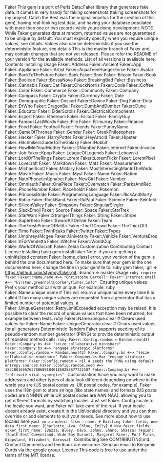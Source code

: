 Faker This gem is a port of Perls Data::Faker library that generates fake data. It comes in very handy for taking screenshots (taking screenshots for my project, Catch the Best was the original impetus for the creation of this gem), having real-looking test data, and having your database populated with more than one or two records while youre doing development. NOTE While Faker generates data at random, returned values are not guaranteed to be unique by default. You must explicity specify when you require unique values, see details. Values also can be deterministic if you use the deterministic feature, see details This is the master branch of Faker and may contain changes that are not yet released. Please refer the README of your version for the available methods. List of all versions is available here. Contents Installing Usage Faker::Address Faker::Ancient Faker::App Faker::Appliance Faker::Artist Faker::AquaTeenHungerForce Faker::Avatar Faker::BackToTheFuture Faker::Bank Faker::Beer Faker::Bitcoin Faker::Book Faker::Boolean Faker::BossaNova Faker::BreakingBad Faker::Business Faker::Cannabis Faker::Cat Faker::ChuckNorris Faker::Code Faker::Coffee Faker::Color Faker::Commerce Faker::Community Faker::Company Faker::Compass Faker::Crypto Faker::Currency Faker::Date Faker::Demographic Faker::Dessert Faker::Device Faker::Dog Faker::Dota Faker::DrWho Faker::DragonBall Faker::DumbAndDumber Faker::Dune Faker::Educator Faker::ElderScrolls Faker::ElectricalComponents Faker::Esport Faker::Ethereum Faker::Fallout Faker::FamilyGuy Faker::FamousLastWords Faker::File Faker::Fillmurray Faker::Finance Faker::Food Faker::Football Faker::Friends Faker::FunnyName Faker::GameOfThrones Faker::Gender Faker::GreekPhilosophers Faker::Hacker Faker::HarryPotter Faker::HeyArnold Faker::Hipster Faker::HitchhikersGuideToTheGalaxy Faker::Hobbit Faker::HowIMetYourMother Faker::IDNumber Faker::Internet Faker::Invoice Faker::Job Faker::Kpop Faker::LeagueOfLegends Faker::Lebowski Faker::LordOfTheRings Faker::Lorem Faker::LoremFlickr Faker::LoremPixel Faker::Lovecraft Faker::Markdown Faker::Matz Faker::Measurement Faker::MichaelScott Faker::Military Faker::MostInterestingManInTheWorld Faker::Movie Faker::Music Faker::Myst Faker::Name Faker::Nation Faker::NatoPhoneticAlphabet Faker::NewGirl Faker::Number Faker::Omniauth Faker::OnePiece Faker::Overwatch Faker::ParksAndRec Faker::PhoneNumber Faker::Placeholdit Faker::Pokemon Faker::PrincessBride Faker::ProgrammingLanguage Faker::RickAndMorty Faker::Robin Faker::RockBand Faker::RuPaul Faker::Science Faker::Seinfeld Faker::SiliconValley Faker::Simpsons Faker::SingularSiegler Faker::SlackEmoji Faker::Source Faker::Space Faker::StarTrek Faker::StarWars Faker::StrangerThings Faker::String Faker::Stripe Faker::Superhero Faker::SwordArtOnline Faker::Team Faker::TheFreshPrinceOfBelAir Faker::TheITCrowd Faker::TheThickOfIt Faker::Time Faker::TwinPeaks Faker::Twitter Faker::Types Faker::UmphreysMcgee Faker::University Faker::Vehicle Faker::VentureBros Faker::VForVendetta Faker::Witcher Faker::WorldCup Faker::WorldOfWarcraft Faker::Zelda Customization Contributing Contact License Installing bash gem install faker Note: if you are getting a uninitialized constant Faker::[some_class] error, your version of the gem is behind the one documented here. To make sure that your gem is the one documented here, change the line in your gemfile to: ruby gem faker, :git => https://github.com/stympy/faker.git, :branch => master Usage ```ruby require faker Faker::Name.name #=> "Christophe Bartell" Faker::Internet.email #=> "kirsten.greenholt@corkeryfisher.info" ``` Ensuring unique values Prefix your method call with unique. For example: ruby Faker::Name.unique.name # This will return a unique name every time it is called If too many unique values are requested from a generator that has a limited number of potential values, a Faker::UniqueGenerator::RetryLimitExceeded exception may be raised. It is possible to clear the record of unique values that have been returned, for example between tests. ruby Faker::Name.unique.clear # Clears used values for Faker::Name Faker::UniqueGenerator.clear # Clears used values for all generators Deterministic Random Faker supports seeding of its pseudo-random number generator (PRNG) to provide deterministic output of repeated method calls. ```ruby Faker::Config.random = Random.new(42) Faker::Company.bs #=> "seize collaborative mindshare" Faker::Company.bs #=> "engage strategic platforms" Faker::Config.random = Random.new(42) Faker::Company.bs #=> "seize collaborative mindshare" Faker::Company.bs #=> "engage strategic platforms" Faker::Config.random = nil # seeds the PRNG using default entropy sources Faker::Config.random.seed #=> 185180369676275068918401850258677722187 Faker::Company.bs #=> "cultivate viral synergies" ``` Customization Since you may want to make addresses and other types of data look different depending on where in the world you are (US postal codes vs. UK postal codes, for example), Faker uses the I18n gem to store strings (like state names) and formats (US postal codes are NNNNN while UK postal codes are AAN NAA), allowing you to get different formats by switching locales. Just set Faker::Config.locale to the locale you want, and Faker will take care of the rest. If your locale doesnt already exist, create it in the \lib\locales\ directory and you can then override or add elements to suit your needs. See more about how to use locales here ```yaml en-au-ocker: faker: name: # Existing faker field, new data first_name: [Charlotte, Ava, Chloe, Emily] # New faker fields ocker_first_name: [Bazza, Bluey, Davo, Johno, Shano, Shazza] region: [South East Queensland, Wide Bay Burnett, Margaret River, Port Pirie, Gippsland, Elizabeth, Barossa] ``` Contributing See CONTRIBUTING.md. Contact Comments and feedback are welcome. Send an email to Benjamin Curtis via the google group. License This code is free to use under the terms of the MIT license.